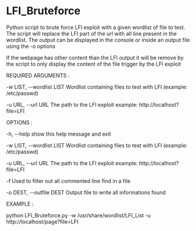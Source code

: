 # LFI_Bruteforce
Python script to brute force LFI exploit with a given wordlist of file to test. 
The script will replace the LFI part of the url with all line present in the wordlist. 
The output can be displayed in the console or inside an output file using the -o options 

If the webpage has other content than the LFI output it will be remove by the script to only display 
the content of the file trigger by the LFI exploit 


REQUIRED ARGUMENTS :

  -w LIST, --wordlist LIST     Wordlist containing files to test with LFI (example: /etc/passwd)
	
  -u URL, --url URL            The path to the LFI exploit example: http://localhost?file=LFI
	
	

OPTIONS :

 -h, --help                   		show this help message and exit
 
 -w LIST, --wordlist LIST     		Wordlist containing files to test with LFI (example: /etc/passwd)
 
 -u URL, --url URL            		The path to the LFI exploit example: http://localhost?file=LFI
 
 -f                    	      		Used to filter out all commented line find in a file
 
 -o DEST, --outfile DEST      		Output file to write all informations found


EXAMPLE : 

python LFI_Bruteforce.py -w /usr/share/wordlist/LFI_List -u http://localhost/page?file=LFI 

